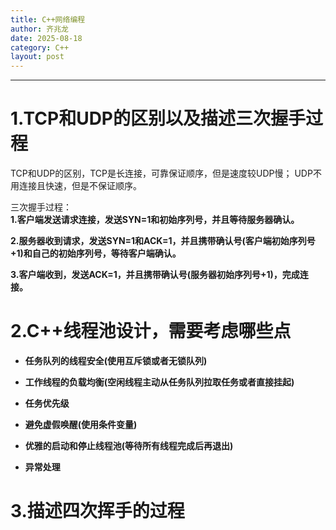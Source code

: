 ```yaml
---
title: C++网络编程
author: 齐兆龙
date: 2025-08-18
category: C++
layout: post
---
```


---

# 1.TCP和UDP的区别以及描述三次握手过程
TCP和UDP的区别，TCP是长连接，可靠保证顺序，但是速度较UDP慢；
UDP不用连接且快速，但是不保证顺序。

三次握手过程：  
**1.客户端发送请求连接，发送SYN=1和初始序列号，并且等待服务器确认。**

**2.服务器收到请求，发送SYN=1和ACK=1，并且携带确认号(客户端初始序列号+1)和自己的初始序列号，等待客户端确认。**

**3.客户端收到，发送ACK=1，并且携带确认号(服务器初始序列号+1)，完成连接。**

# 2.C++线程池设计，需要考虑哪些点
- **任务队列的线程安全(使用互斥锁或者无锁队列)**

- **工作线程的负载均衡(空闲线程主动从任务队列拉取任务或者直接挂起)**

- **任务优先级**

- **避免虚假唤醒(使用条件变量)**

- **优雅的启动和停止线程池(等待所有线程完成后再退出)**

- **异常处理**

# 3.描述四次挥手的过程